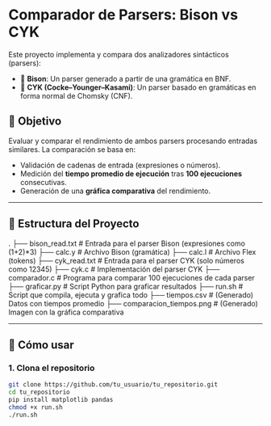# Comparador de Parsers: Bison vs CYK

Este proyecto implementa y compara dos analizadores sintácticos (parsers):

- 🐂 **Bison**: Un parser generado a partir de una gramática en BNF.
- 📐 **CYK (Cocke–Younger–Kasami)**: Un parser basado en gramáticas en forma normal de Chomsky (CNF).

## 🎯 Objetivo

Evaluar y comparar el rendimiento de ambos parsers procesando entradas similares. La comparación se basa en:

- Validación de cadenas de entrada (expresiones o números).
- Medición del **tiempo promedio de ejecución** tras **100 ejecuciones** consecutivas.
- Generación de una **gráfica comparativa** del rendimiento.

---

## 📁 Estructura del Proyecto
. ├── bison_read.txt # Entrada para el parser Bison (expresiones como (1+2)*3) ├── calc.y # Archivo Bison (gramática) ├── calc.l # Archivo Flex (tokens) ├── cyk_read.txt # Entrada para el parser CYK (solo números como 12345) ├── cyk.c # Implementación del parser CYK ├── comparador.c # Programa para comparar 100 ejecuciones de cada parser ├── graficar.py # Script Python para graficar resultados ├── run.sh # Script que compila, ejecuta y grafica todo ├── tiempos.csv # (Generado) Datos con tiempos promedio ├── comparacion_tiempos.png # (Generado) Imagen con la gráfica comparativa

---

## 🚀 Cómo usar

### 1. Clona el repositorio

```bash
git clone https://github.com/tu_usuario/tu_repositorio.git
cd tu_repositorio
pip install matplotlib pandas
chmod +x run.sh
./run.sh

